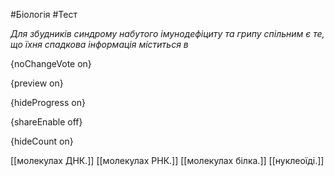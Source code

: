 #Біологія #Тест

*Для збудників синдрому набутого імунодефіциту та грипу спільним є те, що їхня спадкова інформація міститься в*

{noChangeVote on}

{preview on}

{hideProgress on}

{shareEnable off}

{hideCount on}

[[молекулах ДНК.]]
[[молекулах РНК.]]
[[молекулах білка.]]
[[нуклеоїді.]]

